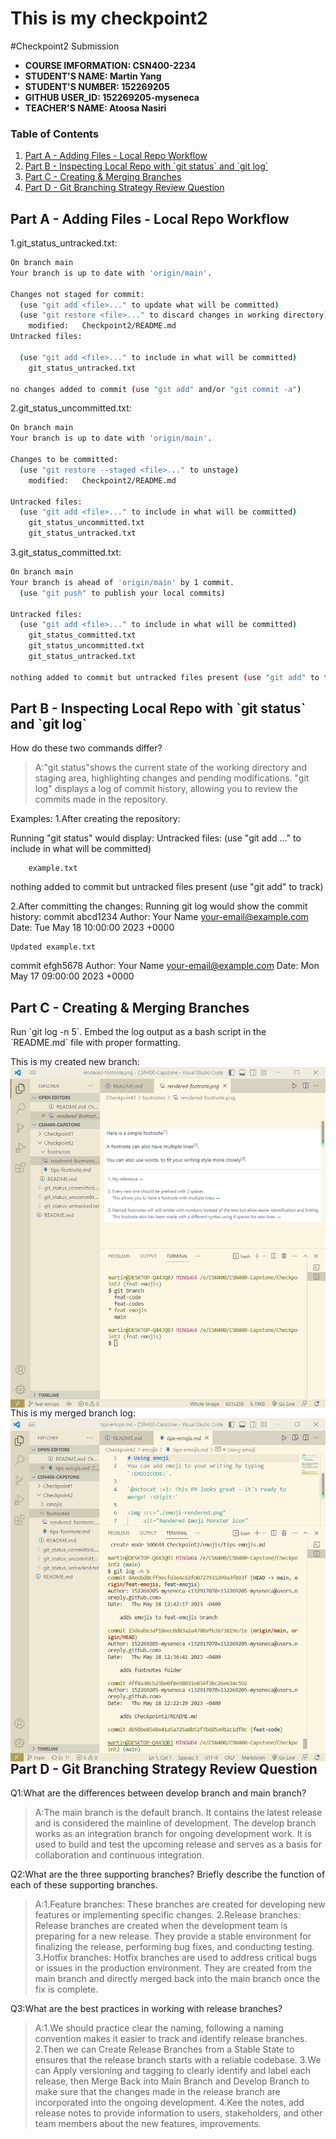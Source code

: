 # This is my checkpoint2

#Checkpoint2 Submission

- **COURSE IMFORMATION: CSN400-2234**
- **STUDENT'S NAME: Martin Yang**
- **STUDENT'S NUMBER: 152269205**
- **GITHUB USER_ID: 152269205-myseneca**
- **TEACHER'S NAME: Atoosa Nasiri**

### Table of Contents
1. [Part A - Adding Files - Local Repo Workflow](#part-a---adding-files---local-repo-workflow)
2. [Part B - Inspecting Local Repo with \`git status\` and \`git log\`](#part-b---inspecting-local-repo-with-git-status-and-git-log)
3. [Part C - Creating & Merging Branches](#part-c---creating--merging-branches)
4. [Part D - Git Branching Strategy Review Question](#part-d---git-branching-strategy-review-question)

## Part A - Adding Files - Local Repo Workflow
1.git_status_untracked.txt:
```bash
On branch main
Your branch is up to date with 'origin/main'.

Changes not staged for commit:
  (use "git add <file>..." to update what will be committed)
  (use "git restore <file>..." to discard changes in working directory)
	modified:   Checkpoint2/README.md
Untracked files:

  (use "git add <file>..." to include in what will be committed)
	git_status_untracked.txt

no changes added to commit (use "git add" and/or "git commit -a")
```
2.git_status_uncommitted.txt:
```bash
On branch main
Your branch is up to date with 'origin/main'.

Changes to be committed:
  (use "git restore --staged <file>..." to unstage)
	modified:   Checkpoint2/README.md

Untracked files:
  (use "git add <file>..." to include in what will be committed)
	git_status_uncommitted.txt
	git_status_untracked.txt
```
3.git_status_committed.txt:
```bash
On branch main
Your branch is ahead of 'origin/main' by 1 commit.
  (use "git push" to publish your local commits)

Untracked files:
  (use "git add <file>..." to include in what will be committed)
	git_status_committed.txt
	git_status_uncommitted.txt
	git_status_untracked.txt

nothing added to commit but untracked files present (use "git add" to track)
```


## Part B - Inspecting Local Repo with \`git status\` and \`git log\`
How do these two commands differ?

> A:"git status"shows the current state of the working directory and staging area, highlighting changes and pending modifications.
"git log" displays a log of commit history, allowing you to review the commits made in the repository.

Examples:
1.After creating the repository:

Running "git status" would display:
Untracked files:
  (use "git add <file>..." to include in what will be committed)

        example.txt

nothing added to commit but untracked files present (use "git add" to track)

2.After committing the changes:
Running git log would show the commit history:
commit abcd1234
Author: Your Name <your-email@example.com>
Date:   Tue May 18 10:00:00 2023 +0000

    Updated example.txt

commit efgh5678
Author: Your Name <your-email@example.com>
Date:   Mon May 17 09:00:00 2023 +0000



## Part C - Creating & Merging Branches
Run \`git log -n 5\`. Embed the log output as a bash script in the \`README.md\` file with proper formatting.

This is my created new branch:
<img src="./new-footnotes branch.jpg"
     alt=" my created new branch"
     style="float: left; margin-right: 10px;" />

This is my merged branch log:
<img src="./merge-log.jpg"
     alt=" my merged branch log"
     style="float: left; margin-right: 10px;" />

```bash
commit 84ed6d0cff9ecfd3e4c62fd0727931d99a3f093f (HEAD -> 
main, origin/feat-emojis, feat-emojis)
Author: 152269205-myseneca <132917070+152269205-myseneca@users.noreply.github.com>
Date:   Thu May 18 12:42:17 2023 -0400

    adds emojis to feat-emojis branch

commit 15deab63af18eec0d83a2a4780af63873819e71e (origin/main, origin/HEAD)
Author: 152269205-myseneca <132917070+152269205-myseneca@users.noreply.github.com>
Date:   Thu May 18 12:36:41 2023 -0400

    adds footnotes folder

commit 4ff8a30cb23be0f8e98031e834f3bc26e634c592
Author: 152269205-myseneca <132917070+152269205-myseneca@users.noreply.github.com>
Date:   Thu May 18 12:22:29 2023 -0400

    adds Checkpoint2/README.md
```
## Part D - Git Branching Strategy Review Question

Q1:What are the differences between develop branch and main branch?
> A:The main branch is the default branch. It contains the latest release and is considered the mainline of development.
The develop branch works as an integration branch for ongoing development work. It is used to build and test the upcoming release and serves as a basis for collaboration and continuous integration.

Q2:What are the three supporting branches? Briefly describe the function of each of these supporting branches.
>A:1.Feature branches: These branches are created for developing new features or implementing specific changes. 
  2.Release branches: Release branches are created when the development team is preparing for a new release. They provide a stable environment for finalizing the release, performing bug fixes, and conducting testing. 
  3.Hotfix branches: Hotfix branches are used to address critical bugs or issues in the production environment. They are created from the main branch and directly merged back into the main branch once the fix is complete. 

  Q3:What are the best practices in working with release branches?
  > A:1.We should practice clear the naming, following a naming convention makes it easier to track and identify release branches.
    2.Then we can Create Release Branches from a Stable State to ensures that the release branch starts with a reliable codebase.
    3.We can Apply versioning and tagging to clearly identify and label each release, then Merge Back into Main Branch and Develop Branch to make sure that the changes made in the release branch are incorporated into the ongoing development.
    4.Kee the notes, add release notes to provide information to users, stakeholders, and other team members about the new features, improvements.
